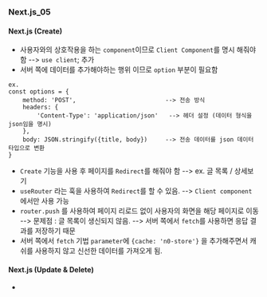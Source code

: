 ### Next.js_05

#### Next.js (Create)
- 사용자와의 상호작용을 하는 `component`이므로 `Client Component`를 명시 해줘야함 --> `use client`; 추가
- 서버 쪽에 데이터를 추가해야하는 행위 이므로 `option` 부분이 필요함
```
ex.
const options = {
    method: 'POST',                         --> 전송 방식
    headers: {
        'Content-Type': 'application/json'   --> 헤더 설정 (데이터 형식을 json임을 명시)
    },
    body: JSON.stringify({title, body})     --> 전송 데이터를 json 데이터 타입으로 변환
}
```
- `Create` 기능을 사용 후 페이지를 `Redirect`를 해줘야 함 --> ex. 글 목록 / 상세보기
- `useRouter` 라는 훅을 사용하여 `Redirect`를 할 수 있음. --> `Client component` 에서만 사용 가능
- `router.push` 를 사용하여 페이지 리로드 없이 사용자의 화면을 해당 페이지로 이동 --> 문제점 : 글 목록이 생신되지 않음. --> 서버 쪽에서 `fetch`를 사용하면 응답 결과를 저장하기 때문
- 서버 쪽에서 `fetch` 기법 `parameter`에 `{cache: 'n0-store'}` 을 추가해주면서 캐쉬를 사용하지 않고 신선한 데이터를 가져오게 됨.

#### Next.js (Update & Delete)
- 